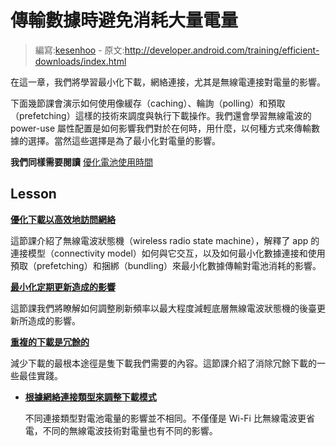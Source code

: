 # 傳輸數據時避免消耗大量電量

> 編寫:[kesenhoo](https://github.com/kesenhoo) - 原文:<http://developer.android.com/training/efficient-downloads/index.html>

在這一章，我們將學習最小化下載，網絡連接，尤其是無線電連接對電量的影響。

下面幾節課會演示如何使用像緩存（caching）、輪詢（polling）和預取（prefetching）這樣的技術來調度與執行下載操作。我們還會學習無線電波的 power-use 屬性配置是如何影響我們對於在何時，用什麼，以何種方式來傳輸數據的選擇。當然這些選擇是為了最小化對電量的影響。

**我們同樣需要閱讀**
[優化電池使用時間](performance/monitoring-device-state/index.html)

## Lesson

[**優化下載以高效地訪問網絡**](efficient-network-access.html)

  這節課介紹了無線電波狀態機（wireless radio state machine），解釋了 app 的連接模型（connectivity model）如何與它交互，以及如何最小化數據連接和使用預取（prefetching）和捆綁（bundling）來最小化數據傳輸對電池消耗的影響。


[**最小化定期更新造成的影響**](regular-update.html)

  這節課我們將瞭解如何調整刷新頻率以最大程度減輕底層無線電波狀態機的後臺更新所造成的影響。


[**重複的下載是冗餘的**](redundant-redundant.html)

  減少下載的最根本途徑是隻下載我們需要的內容。這節課介紹了消除冗餘下載的一些最佳實踐。


* [**根據網絡連接類型來調整下載模式**](connectivity-patterns.html)

  不同連接類型對電池電量的影響並不相同。不僅僅是 Wi-Fi 比無線電波更省電，不同的無線電波技術對電量也有不同的影響。

